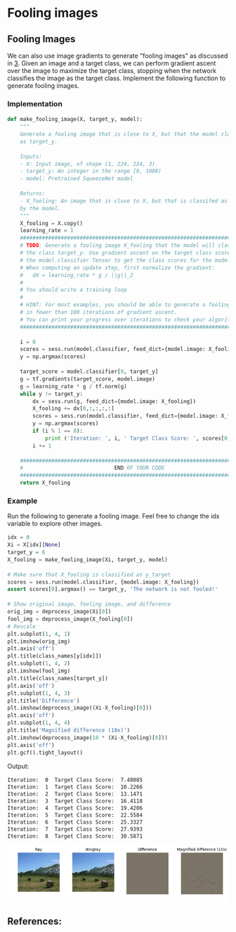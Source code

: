 # Fooling images

## Fooling Images

We can also use image gradients to generate "fooling images" as discussed in [3]. Given an image and a target class, we can perform gradient ascent over the image to maximize the target class, stopping when the network classifies the image as the target class. Implement the following function to generate fooling images.

### Implementation

```python
def make_fooling_image(X, target_y, model):
    """
    Generate a fooling image that is close to X, but that the model classifies
    as target_y.

    Inputs:
    - X: Input image, of shape (1, 224, 224, 3)
    - target_y: An integer in the range [0, 1000)
    - model: Pretrained SqueezeNet model

    Returns:
    - X_fooling: An image that is close to X, but that is classifed as target_y
    by the model.
    """
    X_fooling = X.copy()
    learning_rate = 1
    ##############################################################################
    # TODO: Generate a fooling image X_fooling that the model will classify as   #
    # the class target_y. Use gradient ascent on the target class score, using   #
    # the model.classifier Tensor to get the class scores for the model.image.   #
    # When computing an update step, first normalize the gradient:               #
    #   dX = learning_rate * g / ||g||_2                                         #
    #                                                                            #
    # You should write a training loop                                           #
    #                                                                            #
    # HINT: For most examples, you should be able to generate a fooling image    #
    # in fewer than 100 iterations of gradient ascent.                           #
    # You can print your progress over iterations to check your algorithm.       #
    ##############################################################################

    i = 0
    scores = sess.run(model.classifier, feed_dict={model.image: X_fooling})
    y = np.argmax(scores)

    target_score = model.classifier[0, target_y]
    g = tf.gradients(target_score, model.image)
    g = learning_rate * g / tf.norm(g)
    while y != target_y:
        dx = sess.run(g, feed_dict={model.image: X_fooling})
        X_fooling += dx[0,:,:,:,:]
        scores = sess.run(model.classifier, feed_dict={model.image: X_fooling})
        y = np.argmax(scores)
        if (i % 1 == 0):
            print ('Iteration: ', i, ' Target Class Score: ', scores[0, target_y])
        i += 1

    ##############################################################################
    #                             END OF YOUR CODE                               #
    ##############################################################################
    return X_fooling
```

### Example

Run the following to generate a fooling image. Feel free to change the idx variable to explore other images.

```python
idx = 0
Xi = X[idx][None]
target_y = 6
X_fooling = make_fooling_image(Xi, target_y, model)

# Make sure that X_fooling is classified as y_target
scores = sess.run(model.classifier, {model.image: X_fooling})
assert scores[0].argmax() == target_y, 'The network is not fooled!'

# Show original image, fooling image, and difference
orig_img = deprocess_image(Xi[0])
fool_img = deprocess_image(X_fooling[0])
# Rescale
plt.subplot(1, 4, 1)
plt.imshow(orig_img)
plt.axis('off')
plt.title(class_names[y[idx]])
plt.subplot(1, 4, 2)
plt.imshow(fool_img)
plt.title(class_names[target_y])
plt.axis('off')
plt.subplot(1, 4, 3)
plt.title('Difference')
plt.imshow(deprocess_image((Xi-X_fooling)[0]))
plt.axis('off')
plt.subplot(1, 4, 4)
plt.title('Magnified difference (10x)')
plt.imshow(deprocess_image(10 * (Xi-X_fooling)[0]))
plt.axis('off')
plt.gcf().tight_layout()
```

Output:

```text
Iteration:  0  Target Class Score:  7.48085
Iteration:  1  Target Class Score:  10.2266
Iteration:  2  Target Class Score:  13.1471
Iteration:  3  Target Class Score:  16.4118
Iteration:  4  Target Class Score:  19.4206
Iteration:  5  Target Class Score:  22.5584
Iteration:  6  Target Class Score:  25.3327
Iteration:  7  Target Class Score:  27.9393
Iteration:  8  Target Class Score:  30.5871
```

![](../.gitbook/assets/fool_image.png)

## References:

[1]: https://github.com/MahanFathi/CS231/blob/master/assignment3/NetworkVisualization-TensorFlow.ipynb
[2]: http://www.evolvingai.org/fooling
[3]: https://arxiv.org/abs/1312.6199
